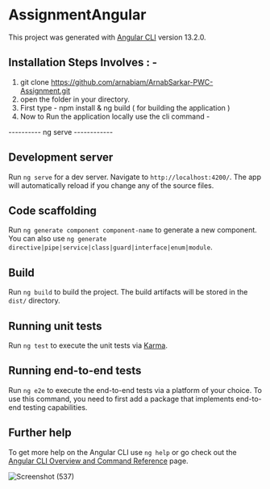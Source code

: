 # AssignmentAngular

This project was generated with [Angular CLI](https://github.com/angular/angular-cli) version 13.2.0.

## Installation Steps Involves : - 

1) git clone https://github.com/arnabiam/ArnabSarkar-PWC-Assignment.git
2) open the folder in your directory.
3) First type - npm install & ng build ( for building the application )
4) Now to Run the application locally use the cli command - 

----------     ng serve   ------------


## Development server

Run `ng serve` for a dev server. Navigate to `http://localhost:4200/`. The app will automatically reload if you change any of the source files.

## Code scaffolding

Run `ng generate component component-name` to generate a new component. You can also use `ng generate directive|pipe|service|class|guard|interface|enum|module`.

## Build

Run `ng build` to build the project. The build artifacts will be stored in the `dist/` directory.

## Running unit tests

Run `ng test` to execute the unit tests via [Karma](https://karma-runner.github.io).

## Running end-to-end tests

Run `ng e2e` to execute the end-to-end tests via a platform of your choice. To use this command, you need to first add a package that implements end-to-end testing capabilities.

## Further help

To get more help on the Angular CLI use `ng help` or go check out the [Angular CLI Overview and Command Reference](https://angular.io/cli) page.

![Screenshot (537)](https://user-images.githubusercontent.com/41119970/221684557-b21bb27e-e06c-47e1-8209-fd44d62efc55.png)
